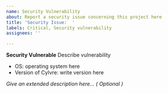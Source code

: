 ```yaml
---
name: Security Vulnerability
about: Report a security issue concerning this project here
title: 'Security Issue:  '
labels: Critical, Security vulnerability
assignees: ''

---
```


**Security Vulnerable**
Describe vulnerability

- OS: operating system here
- Version of Cylvre: write version here

_Give an extended description here... ( Optional )_
